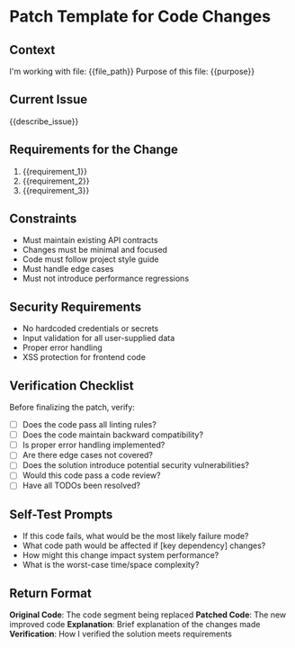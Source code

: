 # Patch Template for Code Changes

## Context
I'm working with file: {{file_path}}
Purpose of this file: {{purpose}}

## Current Issue
{{describe_issue}}

## Requirements for the Change
1. {{requirement_1}}
2. {{requirement_2}}
3. {{requirement_3}}

## Constraints
- Must maintain existing API contracts
- Changes must be minimal and focused
- Code must follow project style guide
- Must handle edge cases
- Must not introduce performance regressions

## Security Requirements
- No hardcoded credentials or secrets
- Input validation for all user-supplied data
- Proper error handling
- XSS protection for frontend code

## Verification Checklist
Before finalizing the patch, verify:
- [ ] Does the code pass all linting rules?
- [ ] Does the code maintain backward compatibility?
- [ ] Is proper error handling implemented?
- [ ] Are there edge cases not covered?
- [ ] Does the solution introduce potential security vulnerabilities?
- [ ] Would this code pass a code review?
- [ ] Have all TODOs been resolved?

## Self-Test Prompts
- If this code fails, what would be the most likely failure mode?
- What code path would be affected if [key dependency] changes?
- How might this change impact system performance?
- What is the worst-case time/space complexity?

## Return Format
**Original Code**: The code segment being replaced
**Patched Code**: The new improved code
**Explanation**: Brief explanation of the changes made
**Verification**: How I verified the solution meets requirements